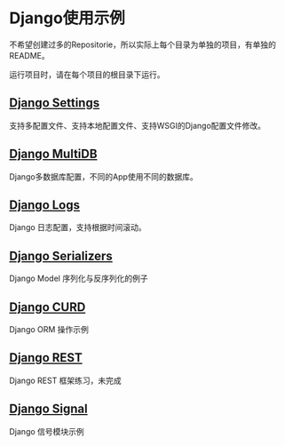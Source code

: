 # Django使用示例

不希望创建过多的Repositorie，所以实际上每个目录为单独的项目，有单独的README。

运行项目时，请在每个项目的根目录下运行。

## [Django Settings](https://github.com/blackmatrix7/django-examples/tree/master/django_settings)

支持多配置文件、支持本地配置文件、支持WSGI的Django配置文件修改。

## [Django MultiDB](https://github.com/blackmatrix7/django-examples/tree/master/django_multidb)

Django多数据库配置，不同的App使用不同的数据库。

## [Django Logs](https://github.com/blackmatrix7/django-examples/tree/master/django_logs)

Django 日志配置，支持根据时间滚动。

## [Django Serializers](https://github.com/blackmatrix7/django-examples/tree/master/django_serializers)

Django Model 序列化与反序列化的例子

## [Django CURD](https://github.com/blackmatrix7/django-examples/tree/master/django_curd)

Django ORM 操作示例

## [Django REST](https://github.com/blackmatrix7/django-examples/tree/master/django_rest)

Django REST 框架练习，未完成

## [Django Signal](https://github.com/blackmatrix7/django-examples/tree/master/django_signal)

Django 信号模块示例